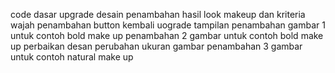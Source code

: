 code dasar
upgrade desain
penambahan hasil look makeup dan kriteria wajah
penambahan button kembali
uograde tampilan
penambahan gambar 1 untuk contoh bold make up
penambahan 2 gambar untuk contoh bold make up
perbaikan desan
perubahan ukuran gambar 
penambahan 3 gambar untuk contoh natural make up
